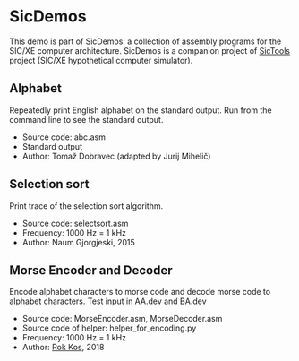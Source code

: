 # SicDemos
This demo is part of SicDemos: a collection of assembly programs for the SIC/XE computer architecture. SicDemos is a companion project of [SicTools](https://github.com/jurem/SicTools) project (SIC/XE hypothetical computer simulator).

## Alphabet
Repeatedly print English alphabet on the standard output. Run from the command line to see the standard output.
* Source code: abc.asm
* Standard output
* Author: Tomaž Dobravec (adapted by Jurij Mihelič)

## Selection sort
Print trace of the selection sort algorithm.
* Source code: selectsort.asm
* Frequency: 1000 Hz = 1 kHz
* Author: Naum Gjorgjeski, 2015

## Morse Encoder and Decoder
Encode alphabet characters to morse code and decode morse code to alphabet characters.
Test input in AA.dev and BA.dev
* Source code: MorseEncoder.asm, MorseDecoder.asm
* Source code of helper: helper_for_encoding.py
* Frequency: 1000 Hz = 1 kHz
* Author: [Rok Kos](https://github.com/RokKos), 2018